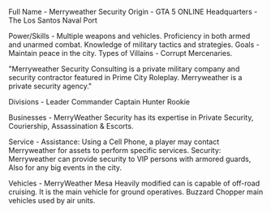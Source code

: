 Full Name - Merryweather Security
Origin - GTA 5 ONLINE
Headquarters - The Los Santos Naval Port


Power/Skills - Multiple weapons and vehicles. Proficiency in both armed and unarmed combat. Knowledge of military tactics and strategies.
Goals - Maintain peace in the city.
Types of Villains - Corrupt Mercenaries.

"Merryweather Security Consulting is a private military company and security contractor featured in Prime City Roleplay. Merryweather is a private security agency."

Divisions - Leader
                    Commander
                    Captain
                    Hunter
                    Rookie

Businesses -
MerryWeather Security has its expertise in Private Security, Couriership, Assassination & Escorts.

Service -
Assistance: Using a Cell Phone, a player may contact Merryweather for assets to perform specific services. 
Security: Merryweather can provide security to VIP persons with armored guards, Also for any big events in the city.

Vehicles -
MerryWeather Mesa Heavily modified can is capable of off-road cruising. It is the main vehicle for ground operatives. Buzzard Chopper main vehicles used by air units.
